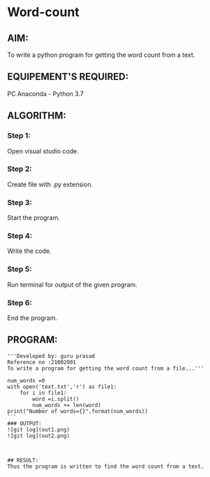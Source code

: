 # Word-count
## AIM:
To write a python program for getting the word count from a text.
## EQUIPEMENT'S REQUIRED: 
PC
Anaconda - Python 3.7
## ALGORITHM: 
### Step 1:
Open visual studio code.

### Step 2:
Create file with .py extension.

### Step 3:
Start the program.

### Step 4:
Write the code.

### Step 5:
Run terminal for output of the given program.

### Step 6:
End the program.


## PROGRAM:
````
'''Developed by: guru prasad
Reference no :21002001
To write a program for getting the word count from a file...'''

num_words =0
with open('text.txt','r') as file1:
    for i in file1:
        word =i.split()
        num_words += len(word)
print("Number of words={}".format(num_words))
```
### OUTPUT:
![git log](out1.png)
![git log](out2.png)



## RESULT:
Thus the program is written to find the word count from a text.
